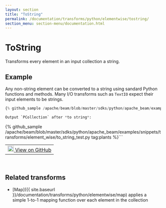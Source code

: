 ```yaml
---
layout: section
title: "ToString"
permalink: /documentation/transforms/python/elementwise/tostring/
section_menu: section-menu/documentation.html
---
```

<!--
Licensed under the Apache License, Version 2.0 (the "License");
you may not use this file except in compliance with the License.
You may obtain a copy of the License at

http://www.apache.org/licenses/LICENSE-2.0

Unless required by applicable law or agreed to in writing, software
distributed under the License is distributed on an "AS IS" BASIS,
WITHOUT WARRANTIES OR CONDITIONS OF ANY KIND, either express or implied.
See the License for the specific language governing permissions and
limitations under the License.
-->

# ToString

<script type="text/javascript">
localStorage.setItem('language', 'language-py')
</script>

Transforms every element in an input collection a string.

## Example

Any non-string element can be converted to a string using sandard Python functions and methods.
Many I/O transforms such as `TextIO` expect their input elements to be strings.

```py
{% github_sample /apache/beam/blob/master/sdks/python/apache_beam/examples/snippets/transforms/element_wise/to_string.py tag:to_string %}```

Output `PCollection` after *to string*:

```
{% github_sample /apache/beam/blob/master/sdks/python/apache_beam/examples/snippets/transforms/element_wise/to_string_test.py tag:plants %}```

<table>
  <td>
    <a class="button" target="_blank"
        href="https://github.com/apache/beam/blob/master/sdks/python/apache_beam/examples/snippets/transforms/element_wise/to_string.py">
      <img src="https://www.tensorflow.org/images/GitHub-Mark-32px.png"
        width="20px" height="20px" alt="View on GitHub" />
      View on GitHub
    </a>
  </td>
</table>
<br>

## Related transforms

* [Map]({{ site.baseurl }}/documentation/transforms/python/elementwise/map) applies a simple 1-to-1 mapping function over each element in the collection
